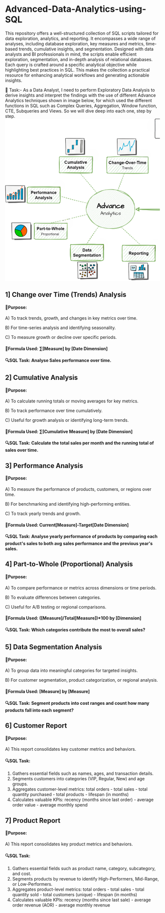 # Advanced-Data-Analytics-using-SQL
This repository offers a well-structured collection of SQL scripts tailored for data exploration, analytics, and reporting. It encompasses a wide range of analyses, including database exploration, key measures and metrics, time-based trends, cumulative insights, and segmentation. Designed with data analysts and BI professionals in mind, the scripts enable efficient exploration, segmentation, and in-depth analysis of relational databases. Each query is crafted around a specific analytical objective while highlighting best practices in SQL. This makes the collection a practical resource for enhancing analytical workflows and generating actionable insights.

🎯 Task:- As a Data Analyst, I need to perform Exploratory Data Analysis to derive insights and interpret the findings with the use of different Advance Analytics techniques shown in image below, for which used the different functions in SQL such as Complex Queries, Aggregation, Window function, CTE, Subqueries and Views. So we will dive deep into each one, step by step.
![image_alt](https://github.com/shraddhasangave99/Advanced-Data-Analytics-using-SQL/blob/main/Project%20Roadmap_new.png?raw=true)

## 1] Change over Time (Trends) Analysis
#### 🎯Purpose:
A) To track trends, growth, and changes in key metrics over time.
 
B) For time-series analysis and identifying seasonality.
 
C) To measure growth or decline over specific periods.
#### 🚩Formula Used: ∑[Measure] by [Date Dimension]
#### 🔍SQL Task: Analyse Sales performance over time.

## 2] Cumulative Analysis
#### 🎯Purpose:
A) To calculate running totals or moving averages for key metrics.
 
B) To track performance over time cumulatively.
 
C) Useful for growth analysis or identifying long-term trends.
#### 🚩Formula Used: ∑[Cumulative Measure] by [Date Dimension]
#### 🔍SQL Task: Calculate the total sales per month and the running total of sales over time.

## 3] Performance Analysis
#### 🎯Purpose:
A) To measure the performance of products, customers, or regions over time.
 
B) For benchmarking and identifying high-performing entities.
 
C) To track yearly trends and growth.
#### 🚩Formula Used: Current[Measure]-Target[Date Dimension]
#### 🔍SQL Task: Analyse yearly performance of products by comparing each product's sales to both avg sales performance and the previous year's sales.

## 4] Part-to-Whole (Proportional) Analysis
#### 🎯Purpose:
A) To compare performance or metrics across dimensions or time periods.
 
B) To evaluate differences between categories.
 
C) Useful for A/B testing or regional comparisons.
#### 🚩Formula Used: ([Measure]/Total[Measure])*100 by [Dimension]
#### 🔍SQL Task: Which categories contribute the most to overall sales?

## 5] Data Segmentation Analysis
#### 🎯Purpose:
A) To group data into meaningful categories for targeted insights.
 
B) For customer segmentation, product categorization, or regional analysis.
#### 🚩Formula Used: [Measure] by [Measure]
#### 🔍SQL Task: Segment products into cost ranges and count how many products fall into each segment?

## 6] Customer Report
#### 🎯Purpose:
A) This report consolidates key customer metrics and behaviors.

#### 🔍SQL Task:  
1. Gathers essential fields such as names, ages, and transaction details.
2. Segments customers into categories (VIP, Regular, New) and age groups.
3. Aggregates customer-level metrics:
	total orders
	   - total sales
	   - total quantity purchased
	   - total products
	   - lifespan (in months)
4. Calculates valuable KPIs:
	    recency (months since last order)
		- average order value
		- average monthly spend
   
## 7] Product Report
#### 🎯Purpose:
A) This report consolidates key product metrics and behaviors.

#### 🔍SQL Task:  
 1. Gathers essential fields such as product name, category, subcategory, and cost.
 2. Segments products by revenue to identify High-Performers, Mid-Range, or Low-Performers.
 3. Aggregates product-level metrics: total orders - total sales - total quantity sold - total customers (unique) - lifespan (in months)
 4. Calculates valuable KPIs: recency (months since last sale)  - average order revenue (AOR) - average monthly revenue
